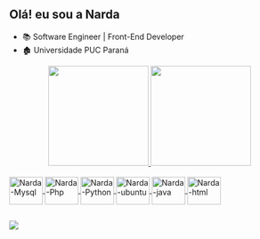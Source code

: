 ## Olá! eu sou a Narda
- 📚 Software Engineer | Front-End Developer 
- 🏚️ Universidade PUC Paraná 
 <div>
<div align="center">
  <a href="https://github.com/Narda-Antonella">
  <img height="180em" src="https://github-readme-stats.vercel.app/api?username=Narda-Antonella&show_icons=true&theme=dracula&include_all_commits=true&count_private=true"/>
  <img height="180em" src="https://github-readme-stats.vercel.app/api/top-langs/?username=Narda-Antonella&layout=compact&langs_count=7&theme=dracula"/>
</div>
<div style="display: inline_block"><br>
  <img align="center" alt="Narda-Mysql" height="50" width="60" src="https://cdn.jsdelivr.net/gh/devicons/devicon/icons/mysql/mysql-original-wordmark.svg">
  <img align="center" alt="Narda-Php" height="50" width="60" src="https://cdn.jsdelivr.net/gh/devicons/devicon/icons/php/php-original.svg">
  <img align="center" alt="Narda-Python" height="50" width="60" src="https://cdn.jsdelivr.net/gh/devicons/devicon/icons/python/python-original-wordmark.svg">
  <img align="center" alt="Narda-ubuntu" height="50" width="60" src="https://cdn.jsdelivr.net/gh/devicons/devicon/icons/ubuntu/ubuntu-plain.svg">
  <img align="center" alt="Narda-java" height="50" width="60" src="https://cdn.jsdelivr.net/gh/devicons/devicon/icons/java/java-original-wordmark.svg">
  <img align="center" alt="Narda-html" height="50" width="60" src="https://cdn.jsdelivr.net/gh/devicons/devicon/icons/html5/html5-plain-wordmark.svg">
  
  ##
  
</div>  
<a href="https://www.linkedin.com/in/nardaantonella/" target="_blank"><img src="https://img.shields.io/badge/LinkedIn-0077B5?style=for-the-badge&logo=linkedin&logoColor=white" target="_blank"></a>
</div>


